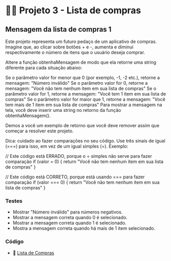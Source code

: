# 🧑‍💻 Projeto 3 - Lista de compras

## Mensagem da lista de compras 1

Este projeto representa um futuro pedaço de um aplicativo de compras. Imagine que, ao clicar sobre botões + e -, aumenta e diminui respectivamente o número de itens que o usuário deseja comprar.

Altere a função obtenhaMensagem de modo que ela retorne uma string diferente para cada situação abaixo:

Se o parâmetro valor for menor que 0 (por exemplo, -1, -2 etc.), retorne a mensagem: "Número inválido"
Se o parâmetro valor for 0, retorne a mensagem: "Você não tem nenhum item em sua lista de compras"
Se o parâmetro valor for 1, retorne a mensagem: "Você tem 1 item em sua lista de compras"
Se o parâmetro valor for maior que 1, retorne a mensagem: "Você tem mais de 1 item em sua lista de compras"
Para mostrar a mensagem na tela, você deve inserir uma string no retorno da função obtenhaMensagem().

Demos a você um exemplo de retorno que você deve remover assim que começar a resolver este projeto.

Dica: cuidado ao fazer comparações no seu código. Use três sinais de igual (===) para isso, em vez de um igual simples (=). Exemplo:

// Este código está ERRADO, porque o = simples não serve para fazer comparação
if (valor = 0) {
    return "Você não tem nenhum item em sua lista de compras"
}

// Este código está CORRETO, porque está usando === para fazer comparação
if (valor === 0) {
    return "Você não tem nenhum item em sua lista de compras"
}

### Testes
- Mostrar "Número inválido" para números negativos.
- Mostrar a mensagem correta quando 0 é selecionado.
- Mostrar a mensagem correta quando 1 é selecionado.
- Mostra a mensagem correta quando há mais de 1 item selecionado.

### Código 

- 🔗 [Lista de Compras](./listaDeCompras.js)